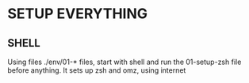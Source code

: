 # SETUP EVERYTHING

## SHELL

Using files ./env/01-\* files, start with shell and run the 01-setup-zsh file before anything. It sets up zsh and omz, using internet
